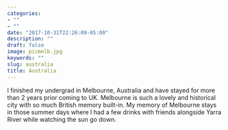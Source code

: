 ```yaml
---
categories:
- ""
- ""
date: "2017-10-31T22:26:09-05:00"
description: ""
draft: false
image: picmelb.jpg
keywords: ""
slug: australia
title: Australia
---
```

I finished my undergrad in Melbourne, Australia and have stayed for more than 2 years prior coming to UK.  Melbourne is such a lovely and historical city with so much British memory built-in. My memory of Melbourne stays in those summer days where I had a few drinks with friends alongside Yarra River while watching the sun go down.